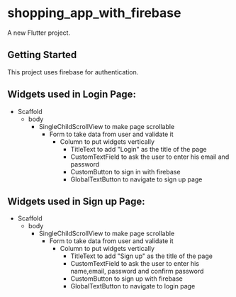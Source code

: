 # shopping_app_with_firebase

A new Flutter project.

## Getting Started

This project uses firebase for authentication.

## Widgets used in Login Page:

  - Scaffold
      - body
          - SingleChildScrollView to make page scrollable
              - Form to take data from user and validate it
                  - Column to put widgets vertically
                      - TitleText to add "Login" as the title of the page
                      - CustomTextField to ask the user to enter his email and password
                      - CustomButton to sign in with firebase
                      - GlobalTextButton to navigate to sign up page

## Widgets used in Sign up Page:

  - Scaffold
      - body
          - SingleChildScrollView to make page scrollable
              - Form to take data from user and validate it
                  - Column to put widgets vertically
                      - TitleText to add "Sign up" as the title of the page
                      - CustomTextField to ask the user to enter his name,email, password and confirm password
                      - CustomButton to sign up with firebase
                      - GlobalTextButton to navigate to login page
